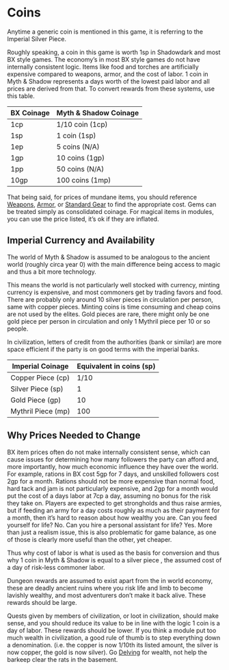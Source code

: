 # Coins

Anytime a generic coin is mentioned in this game, it is referring to the Imperial Silver Piece.

Roughly speaking, a coin in this game is worth 1sp in Shadowdark and most BX style games. The economy’s in most BX style games do not have internally consistent logic. Items like food and torches are artificially expensive compared to weapons, armor, and the cost of labor. 1 coin in Myth & Shadow represents a days worth of the lowest paid labor and all prices are derived from that. To convert rewards from these systems, use this table.

| BX Coinage | Myth & Shadow Coinage |
| ---------- | --------------------- |
| 1cp        | 1/10 coin (1cp)       |
| 1sp        | 1 coin (1sp)          |
| 1ep        | 5 coins (N/A)         |
| 1gp        | 10 coins (1gp)        |
| 1pp        | 50 coins (N/A)        |
| 10gp       | 100 coins (1mp)       |
That being said, for prices of mundane items, you should reference [Weapons](../../Items/Basic%20Equipment/Weapons.md), [Armor](../../Items/Basic%20Equipment/Armor.md), or [Standard Gear](../../Items/Basic%20Equipment/Standard%20Gear.md) to find the appropriate cost. Gems can be treated simply as consolidated coinage. For magical items in modules, you can use the price listed, it’s ok if they are inflated.
## Imperial Currency and Availability
The world of Myth & Shadow is assumed to be analogous to the ancient world (roughly circa year 0) with the main difference being access to magic and thus a bit more technology.

This means the world is not particularly well stocked with currency, minting currency is expensive, and most commoners get by trading favors and food. There are probably only around 10 silver pieces in circulation per person, same with copper pieces. Minting coins is time consuming and cheap coins are not used by the elites. Gold pieces are rare, there might only be one gold piece per person in circulation and only 1 Mythril piece per 10 or so people.

In civilization, letters of credit from the authorities (bank or similar) are more space efficient if the party is on good terms with the imperial banks.

| Imperial Coinage   | Equivalent in coins (sp) |
| ------------------ | ------------------------ |
| Copper Piece (cp)  | 1/10                     |
| Silver Piece (sp)  | 1                        |
| Gold Piece (gp)    | 10                       |
| Mythril Piece (mp) | 100                      |
## Why Prices Needed to Change
BX item prices often do not make internally consistent sense, which can cause issues for determining how many followers the party can afford and, more importantly, how much economic influence they have over the world. For example, rations in BX cost 5gp for 7 days, and unskilled followers cost 2gp for a month. Rations should not be more expensive than normal food, hard tack and jam is not particularly expensive, and 2gp for a month would put the cost of a days labor at 7cp a day, assuming no bonus for the risk they take on. Players are expected to get strongholds and thus raise armies, but if feeding an army for a day costs roughly as much as their payment for a month, then it’s hard to reason about how wealthy you are. Can you feed yourself for life? No. Can you hire a personal assistant for life? Yes. More than just a realism issue, this is also problematic for game balance, as one of those is clearly more useful than the other, yet cheaper.

Thus why cost of labor is what is used as the basis for conversion and thus why 1 coin in Myth & Shadow is equal to a silver piece , the assumed cost of a day of risk-less commoner labor. 

Dungeon rewards are assumed to exist apart from the in world economy, these are deadly ancient ruins where you risk life and limb to become lavishly wealthy, and most adventurers don’t make it back alive. These rewards should be large.

Quests given by members of civilization, or loot in civilization, should make sense, and you should reduce its value to be in line with the logic 1 coin is a day of labor. These rewards should be lower. If you think a module put too much wealth in civilization, a good rule of thumb is to step everything down a denomination. (i.e. the copper is now 1/10th its listed amount, the silver is now copper, the gold is now silver).
	Go [Delving](../../Game%20Procedures/Delving.md) for wealth, not help the barkeep clear the rats in the basement.